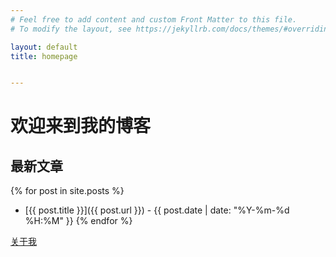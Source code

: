 ```yaml
---
# Feel free to add content and custom Front Matter to this file.
# To modify the layout, see https://jekyllrb.com/docs/themes/#overriding-theme-defaults

layout: default
title: homepage


---
```


# 欢迎来到我的博客

## 最新文章
{% for post in site.posts %}
  - [{{ post.title }}]({{ post.url }}) - {{ post.date | date: "%Y-%m-%d %H:%M" }}
{% endfor %}

[关于我](/about/)
